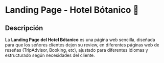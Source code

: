 # Landing Page - Hotel Bótanico 🌿

## Descripción

La **Landing Page del Hotel Bótanico** es una página web sencilla, diseñada para que los señores clientes dejen su review, en diferentes páginas web de reseñas (TripAdvisor, Booking, etc), ajustado para diferentes idiomas y estructurado según necesidades del cliente.
